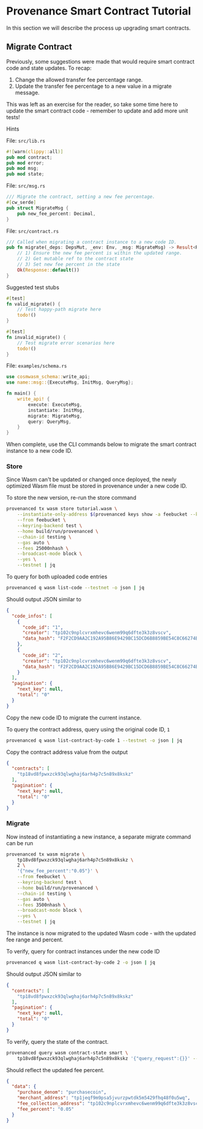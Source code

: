 # Provenance Smart Contract Tutorial

In this section we will describe the process up upgrading smart contracts.

## Migrate Contract

Previously, some suggestions were made that would require smart contract code and state updates.
To recap:

1) Change the allowed transfer fee percentage range.
1) Update the transfer fee percentage to a new value in a migrate message.

This was left as an exercise for the reader, so take some time here to update the smart contract
code - remember to update and add more unit tests!

Hints

File: `src/lib.rs`

```rust
#![warn(clippy::all)]
pub mod contract;
pub mod error;
pub mod msg;
pub mod state;
```

File: `src/msg.rs`

```rust
/// Migrate the contract, setting a new fee percentage.
#[cw_serde]
pub struct MigrateMsg {
    pub new_fee_percent: Decimal,
}
```

File: `src/contract.rs`

```rust
/// Called when migrating a contract instance to a new code ID.
pub fn migrate(_deps: DepsMut, _env: Env, _msg: MigrateMsg) -> Result<Response, ContractError> {
    // 1) Ensure the new fee percent is within the updated range.
    // 2) Get mutable ref to the contract state
    // 3) Set new fee percent in the state
    Ok(Response::default())
}
```

Suggested test stubs

```rust
#[test]
fn valid_migrate() {
    // Test happy-path migrate here
    todo!()
}

#[test]
fn invalid_migrate() {
    // Test migrate error scenarios here
    todo!()
}
```

File: `examples/schema.rs`

```rust
use cosmwasm_schema::write_api;
use name::msg::{ExecuteMsg, InitMsg, QueryMsg};

fn main() {
    write_api! {
        execute: ExecuteMsg,
        instantiate: InitMsg,
        migrate: MigrateMsg,
        query: QueryMsg,
    }
}

```

When complete, use the CLI commands below to migrate the smart contract instance to a new code ID.

### Store

Since Wasm can't be updated or changed once deployed, the newly optimized Wasm file must be stored
in provenance under a new code ID.

To store the new version, re-run the store command

```bash
provenanced tx wasm store tutorial.wasm \
    --instantiate-only-address $(provenanced keys show -a feebucket --keyring-backend test --home build/run/provenanced --testnet) \
    --from feebucket \
    --keyring-backend test \
    --home build/run/provenanced \
    --chain-id testing \
    --gas auto \
    --fees 25000nhash \
    --broadcast-mode block \
    --yes \
    --testnet | jq
```

To query for both uploaded code entries

```bash
provenanced q wasm list-code --testnet -o json | jq
```

Should output JSON similar to

```json
{
  "code_infos": [
    {
      "code_id": "1",
      "creator": "tp102c9nplcvrxmhevc6wenm99q6dfte3k3z8vscv",
      "data_hash": "F2F2CD9AA2C192A95B86E9429BC15DCD6B8859BE54C8C66274B80347D2443D82",
    },
    {
      "code_id": "2",
      "creator": "tp102c9nplcvrxmhevc6wenm99q6dfte3k3z8vscv",
      "data_hash": "F2F2CD9AA2C192A95B86E9429BC15DCD6B8859BE54C8C66274B80347D2443D82",
    }
  ],
  "pagination": {
    "next_key": null,
    "total": "0"
  }
}
```

Copy the new code ID to migrate the current instance.

To query the contract address, query using the original code ID, `1`

```bash
provenanced q wasm list-contract-by-code 1 --testnet -o json | jq
```

Copy the contract address value from the output

```json
{
  "contracts": [
    "tp18vd8fpwxzck93qlwghaj6arh4p7c5n89x8kskz"
  ],
  "pagination": {
    "next_key": null,
    "total": "0"
  }
}
```

### Migrate

Now instead of instantiating a new instance, a separate migrate command can be run

```bash
provenanced tx wasm migrate \
    tp18vd8fpwxzck93qlwghaj6arh4p7c5n89x8kskz \
    2 \
    '{"new_fee_percent":"0.05"}' \
    --from feebucket \
    --keyring-backend test \
    --home build/run/provenanced \
    --chain-id testing \
    --gas auto \
    --fees 3500nhash \
    --broadcast-mode block \
    --yes \
    --testnet | jq
```

The instance is now migrated to the updated Wasm code - with the updated fee range and percent.

To verify, query for contract instances under the new code ID

```bash
provenanced q wasm list-contract-by-code 2 -o json | jq
```

Should output JSON similar to

```json
{
  "contracts": [
    "tp18vd8fpwxzck93qlwghaj6arh4p7c5n89x8kskz"
  ],
  "pagination": {
    "next_key": null,
    "total": "0"
  }
}
```

To verify, query the state of the contract.

```bash
provenanced query wasm contract-state smart \
    tp18vd8fpwxzck93qlwghaj6arh4p7c5n89x8kskz '{"query_request":{}}' --testnet -o json | jq
```

Should reflect the updated fee percent.

```json
{
  "data": {
    "purchase_denom": "purchasecoin",
    "merchant_address": "tp1jeqf9m9psa5jvurzpwtdk5m5429fhq48f0u5wq",
    "fee_collection_address": "tp102c9nplcvrxmhevc6wenm99q6dfte3k3z8vscv",
    "fee_percent": "0.05"
  }
}
```
